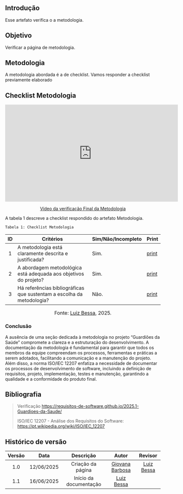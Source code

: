 ## Introdução

Esse artefato verifica o a metodologia.

## Objetivo

Verificar a página de metodologia.

## Metodologia

A metodologia abordada é a de checklist. Vamos responder a checklist previamente elaborado

## Checklist Metodologia

<p style="text-align: center"><iframe width="560" height="315" src="https://youtube.com/embed/IrLsb_nJQNg" title="YouTube video player" frameborder="0" allow="accelerometer; autoplay; clipboard-write; encrypted-media; gyroscope; picture-in-picture; web-share" referrerpolicy="strict-origin-when-cross-origin" allowfullscreen></iframe></p>
<p style="text-align: center"><a href="https://youtu.be/IrLsb_nJQNg" target="blanket">Vídeo da verificação Final da Metodologia</a></p>

A tabela 1 descreve a checklist respondido do artefato Metodologia.

    Tabela 1: Checklist Metodologia

| ID  | Critérios                                                             | Sim/Não/Incompleto | Print                                                                                            |
| :-: | --------------------------------------------------------------------- | ------------------ | ------------------------------------------------------------------------------------------------ |
|  1  | A metodologia está claramente descrita e justificada?                 | Sim.               | [print](https://aprender3.unb.br/pluginfile.php/3095981/mod_resource/content/57/FGA0303-T03.pdf) |
|  2  | A abordagem metodológica está adequada aos objetivos do projeto?      | Sim.               | [print](https://aprender3.unb.br/pluginfile.php/3095981/mod_resource/content/57/FGA0303-T03.pdf) |
|  3  | Há referências bibliográficas que sustentam a escolha da metodologia? | Não.               | [print](https://aprender3.unb.br/pluginfile.php/3095981/mod_resource/content/57/FGA0303-T03.pdf) |

<font size="3"><p style="text-align: center">Fonte: [Luiz Bessa](https://github.com/lfelipebessa), 2025.</p></font>

### Conclusão

A ausência de uma seção dedicada à metodologia no projeto “Guardiões da Saúde” compromete a clareza e a estruturação do desenvolvimento. A documentação da metodologia é fundamental para garantir que todos os membros da equipe compreendam os processos, ferramentas e práticas a serem adotados, facilitando a comunicação e a manutenção do projeto.
Além disso, a norma ISO/IEC 12207 enfatiza a necessidade de documentar os processos de desenvolvimento de software, incluindo a definição de requisitos, projeto, implementação, testes e manutenção, garantindo a qualidade e a conformidade do produto final.

## Bibliografia

> Verificação https://requisitos-de-software.github.io/2025.1-Guardioes-da-Saude/
>
> ISO/IEC 12207 - Análise dos Requisitos do Software: https://pt.wikipedia.org/wiki/ISO/IEC_12207


## Histórico de versão

| Versão |    Data    |       Descrição        |                     Autor                      |                  Revisor                   |
| :----: | :--------: | :--------------------: | :--------------------------------------------: | :----------------------------------------: |
|  1.0   | 12/06/2025 | Criação da página |    [Giovana Barbosa ](https://github.com/gio221) |[Luiz Bessa](https://github.com/lfelipebessa)|
|  1.1   | 16/06/2025 | Início da documentação |[Luiz Bessa](https://github.com/lfelipebessa)||